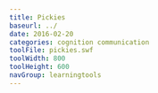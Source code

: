 ```yaml
---
title: Pickies
baseurl: ../
date: 2016-02-20
categories: cognition communication
toolFile: pickies.swf
toolWidth: 800
toolHeight: 600
navGroup: learningtools
---
```

